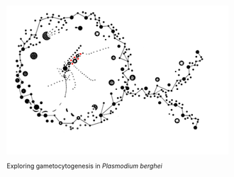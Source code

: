<img src="https://github.com/andyrussell/Gametocytogenesis/blob/master/GCSKO_logo.jpg?raw=true" width="500">

Exploring gametocytogenesis in *Plasmodium berghei*
